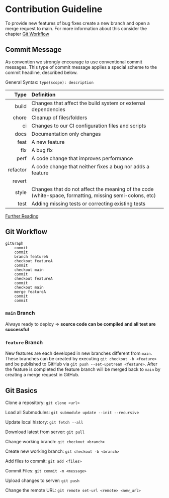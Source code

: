 # Contribution Guideline

To provide new features of bug fixes create a new branch and open a merge request to main.
For more information about this consider the chapter [Git Workflow](#git-workflow)

## Commit Message

As convention we strongly encourage to use conventional commit messages.
This type of commit message applies a special scheme to the commit headline, described below.

General Syntax: `type(scope): description`

|     Type | Definition                                                                                             |
| -------: | :----------------------------------------------------------------------------------------------------- |
|    build | Changes that affect the build system or external dependencies                                          |
|    chore | Cleanup of files/folders                                                                               |
|       ci | Changes to our CI configuration files and scripts                                                      |
|     docs | Documentation only changes                                                                             |
|     feat | A new feature                                                                                          |
|      fix | A bug fix                                                                                              |
|     perf | A code change that improves performance                                                                |
| refactor | A code change that neither fixes a bug nor adds a feature                                              |
|   revert |                                                                                                        |
|    style | Changes that do not affect the meaning of the code (white-space, formatting, missing semi-colons, etc) |
|     test | Adding missing tests or correcting existing tests                                                      |

[Further Reading](https://www.conventionalcommits.org/en/v1.0.0/)

## Git Workflow

```mermaid
gitGraph
    commit
    commit
    branch featureA
    checkout featureA
    commit
    checkout main
    commit
    checkout featureA
    commit
    checkout main
    merge featureA
    commit
    commit
```

### `main` Branch

Always ready to deploy => **source code can be compiled and all test are successful**

### `feature` Branch

New features are each developed in new branches different from `main`.
These branches can be created by executing `git checkout -b <feature>` and be published to GitHub via `git push --set-upstream <feature>`.
After the feature is completed the feature branch will be merged back to `main` by creating a merge request in GitHub.

## Git Basics

Clone a repository:
`git clone <url>`

Load all Submodules:
`git submodule update --init --recursive`

Update local history:
`git fetch --all`

Download latest from server:
`git pull`

Change working branch:
`git checkout <branch>`

Create new working branch:
`git checkout -b <branch>`

Add files to commit:
`git add <files>`

Commit Files:
`git commit -m <message>`

Upload changes to server:
`git push`

Change the remote URL:
`git remote set-url <remote> <new_url>`
